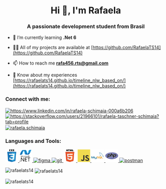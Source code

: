 <h1 align="center">Hi 👋, I'm Rafaela</h1>
<h3 align="center">A passionate development student from Brasil</h3>


- 🌱 I’m currently learning **.Net 6**

- 👨‍💻 All of my projects are available at [https://github.com/RafaelaTS14](https://github.com/RafaelaTS14)

- 📫 How to reach me **rafa456.rts@gmail.com**

- 📄 Know about my experiences [https://rafaelats14.github.io/timeline_nlw_based_on/](https://rafaelats14.github.io/timeline_nlw_based_on/)

<h3 align="left">Connect with me:</h3>
<p align="left">
<a href="https://linkedin.com/in/https://www.linkedin.com/in/rafaela-schimaia-000a6b206" target="blank"><img align="center" src="https://raw.githubusercontent.com/rahuldkjain/github-profile-readme-generator/master/src/images/icons/Social/linked-in-alt.svg" alt="https://www.linkedin.com/in/rafaela-schimaia-000a6b206" height="30" width="40" /></a>
<a href="https://stackoverflow.com/users/https://stackoverflow.com/users/21966101/rafaela-taschner-schimaia?tab=profile" target="blank"><img align="center" src="https://raw.githubusercontent.com/rahuldkjain/github-profile-readme-generator/master/src/images/icons/Social/stack-overflow.svg" alt="https://stackoverflow.com/users/21966101/rafaela-taschner-schimaia?tab=profile" height="30" width="40" /></a>
<a href="https://instagram.com/rafaela.schimaia" target="blank"><img align="center" src="https://raw.githubusercontent.com/rahuldkjain/github-profile-readme-generator/master/src/images/icons/Social/instagram.svg" alt="rafaela.schimaia" height="30" width="40" /></a>
</p>

<h3 align="left">Languages and Tools:</h3>
<p align="left"> <a href="https://www.w3schools.com/css/" target="_blank" rel="noreferrer"> <img src="https://raw.githubusercontent.com/devicons/devicon/master/icons/css3/css3-original-wordmark.svg" alt="css3" width="40" height="40"/> </a> <a href="https://dotnet.microsoft.com/" target="_blank" rel="noreferrer"> <img src="https://raw.githubusercontent.com/devicons/devicon/master/icons/dot-net/dot-net-original-wordmark.svg" alt="dotnet" width="40" height="40"/> </a> <a href="https://www.figma.com/" target="_blank" rel="noreferrer"> <img src="https://www.vectorlogo.zone/logos/figma/figma-icon.svg" alt="figma" width="40" height="40"/> </a> <a href="https://git-scm.com/" target="_blank" rel="noreferrer"> <img src="https://www.vectorlogo.zone/logos/git-scm/git-scm-icon.svg" alt="git" width="40" height="40"/> </a> <a href="https://www.w3.org/html/" target="_blank" rel="noreferrer"> <img src="https://raw.githubusercontent.com/devicons/devicon/master/icons/html5/html5-original-wordmark.svg" alt="html5" width="40" height="40"/> </a> <a href="https://developer.mozilla.org/en-US/docs/Web/JavaScript" target="_blank" rel="noreferrer"> <img src="https://raw.githubusercontent.com/devicons/devicon/master/icons/javascript/javascript-original.svg" alt="javascript" width="40" height="40"/> </a> <a href="https://www.mysql.com/" target="_blank" rel="noreferrer"> <img src="https://raw.githubusercontent.com/devicons/devicon/master/icons/mysql/mysql-original-wordmark.svg" alt="mysql" width="40" height="40"/> </a> <a href="https://www.php.net" target="_blank" rel="noreferrer"> <img src="https://raw.githubusercontent.com/devicons/devicon/master/icons/php/php-original.svg" alt="php" width="40" height="40"/> </a> <a href="https://postman.com" target="_blank" rel="noreferrer"> <img src="https://www.vectorlogo.zone/logos/getpostman/getpostman-icon.svg" alt="postman" width="40" height="40"/> </a> </p>

<p><img align="left" src="https://github-readme-stats.vercel.app/api/top-langs?username=rafaelats14&show_icons=true&locale=en&layout=compact" alt="rafaelats14" /></p>

<p>&nbsp;<img align="center" src="https://github-readme-stats.vercel.app/api?username=rafaelats14&show_icons=true&locale=en" alt="rafaelats14" /></p>

<p><img align="center" src="https://github-readme-streak-stats.herokuapp.com/?user=rafaelats14&" alt="rafaelats14" /></p>
